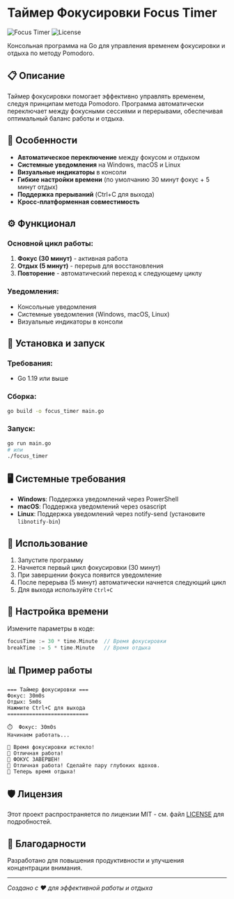# Таймер Фокусировки Focus Timer

![Focus Timer](https://img.shields.io/badge/Go-1.19%2B-blue.svg) ![License](https://img.shields.io/badge/license-MIT-green.svg)

Консольная программа на Go для управления временем фокусировки и отдыха по методу Pomodoro.

## 📋 Описание

Таймер фокусировки помогает эффективно управлять временем, следуя принципам метода Pomodoro. Программа автоматически переключает между фокусными сессиями и перерывами, обеспечивая оптимальный баланс работы и отдыха.

## 🎯 Особенности

- **Автоматическое переключение** между фокусом и отдыхом
- **Системные уведомления** на Windows, macOS и Linux
- **Визуальные индикаторы** в консоли
- **Гибкие настройки времени** (по умолчанию 30 минут фокус + 5 минут отдых)
- **Поддержка прерываний** (Ctrl+C для выхода)
- **Кросс-платформенная совместимость**

## ⚙️ Функционал

### Основной цикл работы:
1. **Фокус (30 минут)** - активная работа
2. **Отдых (5 минут)** - перерыв для восстановления
3. **Повторение** - автоматический переход к следующему циклу

### Уведомления:
- Консольные уведомления
- Системные уведомления (Windows, macOS, Linux)
- Визуальные индикаторы в консоли

## 🚀 Установка и запуск

### Требования:
- Go 1.19 или выше

### Сборка:
```bash
go build -o focus_timer main.go
```

### Запуск:
```bash
go run main.go
# или
./focus_timer
```

## 🖥️ Системные требования

- **Windows**: Поддержка уведомлений через PowerShell
- **macOS**: Поддержка уведомлений через osascript
- **Linux**: Поддержка уведомлений через notify-send (установите `libnotify-bin`)

## 📝 Использование

1. Запустите программу
2. Начнется первый цикл фокусировки (30 минут)
3. При завершении фокуса появится уведомление
4. После перерыва (5 минут) автоматически начнется следующий цикл
5. Для выхода используйте `Ctrl+C`

## 🔧 Настройка времени

Измените параметры в коде:
```go
focusTime := 30 * time.Minute  // Время фокусировки
breakTime := 5 * time.Minute   // Время отдыха
```

## 📊 Пример работы

```
=== Таймер фокусировки ===
Фокус: 30m0s
Отдых: 5m0s
Нажмите Ctrl+C для выхода
==========================

⏱️  Фокус: 30m0s
Начинаем работать...

🔔 Время фокусировки истекло!
🎉 Отличная работа!
🔔 ФОКУС ЗАВЕРШЕН!
🎯 Отличная работа! Сделайте пару глубоких вдохов.
🔄 Теперь время отдыха!
```

## 🛡️ Лицензия

Этот проект распространяется по лицензии MIT - см. файл [LICENSE](LICENSE) для подробностей.

## 🙏 Благодарности

Разработано для повышения продуктивности и улучшения концентрации внимания.

---

*Создано с ❤️ для эффективной работы и отдыха*
